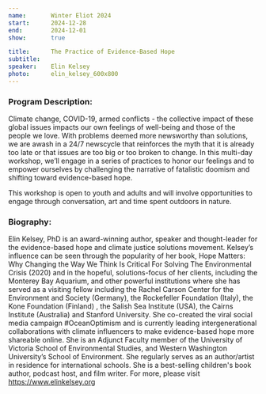 ```yaml
---
name:       Winter Eliot 2024
start:      2024-12-28
end:        2024-12-01
show:       true

title:      The Practice of Evidence-Based Hope
subtitle:
speaker:    Elin Kelsey
photo:      elin_kelsey_600x800
---
```


### Program Description:

Climate change, COVID-19, armed conflicts - the collective  impact of these global issues impacts our own feelings of well-being and those of the people we love. With problems deemed more newsworthy than solutions, we are awash in a 24/7 newscycle that reinforces the myth that it is already too late or that issues are too big or too broken to change.  In this multi-day workshop, we’ll engage in a series of practices to honor our feelings and to empower ourselves by challenging the narrative of fatalistic doomism and shifting toward evidence-based hope.

This workshop is open to youth and adults and will involve opportunities to engage through conversation, art and time spent outdoors in nature.

### Biography:

Elin Kelsey, PhD is an award-winning author, speaker and thought-leader for the evidence-based hope and climate justice solutions movement. Kelsey’s influence can be seen through the popularity of her book, Hope Matters: Why Changing the Way We Think Is Critical For Solving The Environmental Crisis (2020) and in the hopeful, solutions-focus of her clients, including the Monterey Bay Aquarium, and other powerful institutions where she has served as a visiting fellow including the Rachel Carson Center for the Environment and Society (Germany), the Rockefeller Foundation (Italy), the Kone Foundation (Finland) , the Salish Sea Institute (USA), the Cairns Institute (Australia) and Stanford University. She co-created the viral social media campaign #OceanOptimism and is currently leading intergenerational collaborations with climate influencers to make evidence-based hope more shareable online. She is an Adjunct Faculty member of the University of Victoria School of Environmental Studies, and Western Washington University’s School of Environment. She regularly serves as an author/artist in residence for international schools. She is a best-selling children's book author, podcast host, and film writer.  For more, please visit https://www.elinkelsey.org
